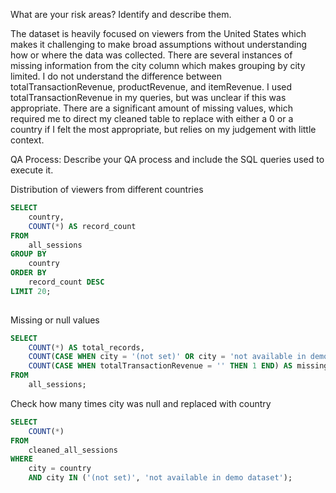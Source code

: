 What are your risk areas? Identify and describe them.

The dataset is heavily focused on viewers from the United States which makes it challenging to make broad assumptions without understanding how or where the data was collected. There are several instances of missing information from the city column which makes grouping by city limited. I do not understand the difference between totalTransactionRevenue, productRevenue, and itemRevenue. I used totalTransactionRevenue in my queries, but was unclear if this was appropriate. There are a significant amount of missing values, which required me to direct my cleaned table to replace with either a 0 or a country if I felt the most appropriate, but relies on my judgement with little context. 

QA Process:
Describe your QA process and include the SQL queries used to execute it.

Distribution of viewers from different countries 
```SQL
SELECT
    country,
    COUNT(*) AS record_count
FROM
    all_sessions
GROUP BY
    country
ORDER BY
    record_count DESC
LIMIT 20;
 
```

Missing or null values

```SQL
SELECT
    COUNT(*) AS total_records,
    COUNT(CASE WHEN city = '(not set)' OR city = 'not available in demo dataset' THEN 1 END) AS missing_city_count,
    COUNT(CASE WHEN totalTransactionRevenue = '' THEN 1 END) AS missing_revenue_count
FROM
    all_sessions;
```

Check how many times city was null and replaced with country

```SQL
SELECT
    COUNT(*)
FROM
    cleaned_all_sessions
WHERE
    city = country
    AND city IN ('(not set)', 'not available in demo dataset');
```